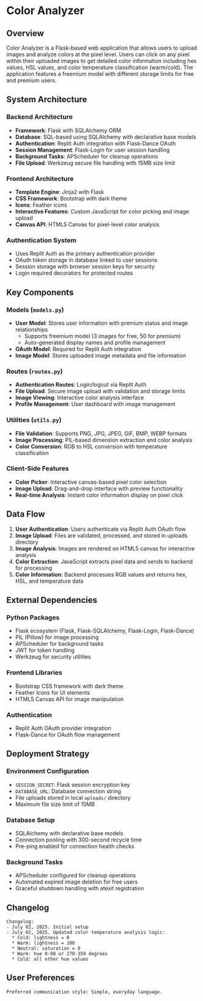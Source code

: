 # Color Analyzer

## Overview

Color Analyzer is a Flask-based web application that allows users to upload images and analyze colors at the pixel level. Users can click on any pixel within their uploaded images to get detailed color information including hex values, HSL values, and color temperature classification (warm/cold). The application features a freemium model with different storage limits for free and premium users.

## System Architecture

### Backend Architecture
- **Framework**: Flask with SQLAlchemy ORM
- **Database**: SQL-based using SQLAlchemy with declarative base models
- **Authentication**: Replit Auth integration with Flask-Dance OAuth
- **Session Management**: Flask-Login for user session handling
- **Background Tasks**: APScheduler for cleanup operations
- **File Upload**: Werkzeug secure file handling with 15MB size limit

### Frontend Architecture
- **Template Engine**: Jinja2 with Flask
- **CSS Framework**: Bootstrap with dark theme
- **Icons**: Feather icons
- **Interactive Features**: Custom JavaScript for color picking and image upload
- **Canvas API**: HTML5 Canvas for pixel-level color analysis

### Authentication System
- Uses Replit Auth as the primary authentication provider
- OAuth token storage in database linked to user sessions
- Session storage with browser session keys for security
- Login required decorators for protected routes

## Key Components

### Models (`models.py`)
- **User Model**: Stores user information with premium status and image relationships
  - Supports freemium model (3 images for free, 50 for premium)
  - Auto-generated display names and profile management
- **OAuth Model**: Required for Replit Auth integration
- **Image Model**: Stores uploaded image metadata and file information

### Routes (`routes.py`)
- **Authentication Routes**: Login/logout via Replit Auth
- **File Upload**: Secure image upload with validation and storage limits
- **Image Viewing**: Interactive color analysis interface
- **Profile Management**: User dashboard with image management

### Utilities (`utils.py`)
- **File Validation**: Supports PNG, JPG, JPEG, GIF, BMP, WEBP formats
- **Image Processing**: PIL-based dimension extraction and color analysis
- **Color Conversion**: RGB to HSL conversion with temperature classification

### Client-Side Features
- **Color Picker**: Interactive canvas-based pixel color selection
- **Image Upload**: Drag-and-drop interface with preview functionality
- **Real-time Analysis**: Instant color information display on pixel click

## Data Flow

1. **User Authentication**: Users authenticate via Replit Auth OAuth flow
2. **Image Upload**: Files are validated, processed, and stored in uploads directory
3. **Image Analysis**: Images are rendered on HTML5 canvas for interactive analysis
4. **Color Extraction**: JavaScript extracts pixel data and sends to backend for processing
5. **Color Information**: Backend processes RGB values and returns hex, HSL, and temperature data

## External Dependencies

### Python Packages
- Flask ecosystem (Flask, Flask-SQLAlchemy, Flask-Login, Flask-Dance)
- PIL (Pillow) for image processing
- APScheduler for background tasks
- JWT for token handling
- Werkzeug for security utilities

### Frontend Libraries
- Bootstrap CSS framework with dark theme
- Feather Icons for UI elements
- HTML5 Canvas API for image manipulation

### Authentication
- Replit Auth OAuth provider integration
- Flask-Dance for OAuth flow management

## Deployment Strategy

### Environment Configuration
- `SESSION_SECRET`: Flask session encryption key
- `DATABASE_URL`: Database connection string
- File uploads stored in local `uploads/` directory
- Maximum file size limit of 15MB

### Database Setup
- SQLAlchemy with declarative base models
- Connection pooling with 300-second recycle time
- Pre-ping enabled for connection health checks

### Background Tasks
- APScheduler configured for cleanup operations
- Automated expired image deletion for free users
- Graceful shutdown handling with atexit registration

## Changelog
```
Changelog:
- July 02, 2025. Initial setup
- July 02, 2025. Updated color temperature analysis logic:
  * Cold: lightness = 0
  * Warm: lightness = 100  
  * Neutral: saturation = 0
  * Warm: hue 0-90 or 270-359 degrees
  * Cold: all other hue values
```

## User Preferences

```
Preferred communication style: Simple, everyday language.
```